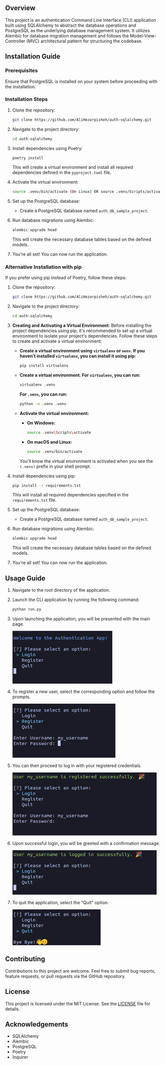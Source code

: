 ## Overview
This project is an authentication Command Line Interface (CLI) application built using SQLAlchemy to abstract the database operations and PostgreSQL as the underlying database management system. It utilizes Alembic for database migration management and follows the Model-View-Controller (MVC) architectural pattern for structuring the codebase.

## Installation Guide

### Prerequisites
Ensure that PostgreSQL is installed on your system before proceeding with the installation.

### Installation Steps
1. Clone the repository:
   ```bash
   git clone https://github.com/AliHezarpisheh/auth-sqlalchemy.git
   ```

2. Navigate to the project directory:
   ```bash
   cd auth-sqlalchemy
   ```

3. Install dependencies using Poetry:
   ```bash
   poetry install
   ```
   This will create a virtual environment and install all required dependencies defined in the `pyproject.toml` file.

4. Activate the virtual environment:
   ```bash
   source .venv/bin/activate (On Linux) OR source .venv/Scripts/activate (On Windows)
   ```

5. Set up the PostgreSQL database:
   - Create a PostgreSQL database named `auth_db_sample_project`.

6. Run database migrations using Alembic:
   ```bash
   alembic upgrade head
   ```
   This will create the necessary database tables based on the defined models.

7. You're all set! You can now run the application.

### Alternative Installation with pip
If you prefer using pip instead of Poetry, follow these steps:

1. Clone the repository:
   ```bash
   git clone https://github.com/AliHezarpisheh/auth-sqlalchemy.git
   ```

2. Navigate to the project directory:
   ```bash
   cd auth-sqlalchemy
   ```

3. **Creating and Activating a Virtual Environment**:
   Before installing the project dependencies using pip, it's recommended to set up a virtual environment to isolate your project's dependencies. Follow these steps to create and activate a virtual environment:

   - **Create a virtual environment using `virtualenv` or `venv`. If you haven't installed `virtualenv`, you can install it using pip:**
     ```bash
     pip install virtualenv
     ```

   - **Create a virtual environment. For `virtualenv`, you can run:**
     ```bash
     virtualenv .venv
     ```
     **For `.venv`, you can run:**
     ```bash
     python -m .venv .venv
     ```

   - **Activate the virtual environment:**
     - **On Windows:**
       ```bash
       source .venv\Scripts\activate
       ```
     - **On macOS and Linux:**
       ```bash
       source .venv/bin/activate
       ```

     You'll know the virtual environment is activated when you see the `(.venv)` prefix in your shell prompt.

4. Install dependencies using pip:
   ```bash
   pip install -r requirements.txt
   ```
   This will install all required dependencies specified in the `requirements.txt` file.

5. Set up the PostgreSQL database:
   - Create a PostgreSQL database named `auth_db_sample_project`.

6. Run database migrations using Alembic:
   ```bash
   alembic upgrade head
   ```
   This will create the necessary database tables based on the defined models.

7. You're all set! You can now run the application.

## Usage Guide

1. Navigate to the root directory of the application.

2. Launch the CLI application by running the following command:
   ```bash
   python run.py
   ```

3. Upon launching the application, you will be presented with the main page.

   ![Main Page](./docs/images/start-page.png)

4. To register a new user, select the corresponding option and follow the prompts.

   ![Register Page](./docs/images/register.png)

5. You can then proceed to log in with your registered credentials.

   ![Login Page](./docs/images/login.png)

6. Upon successful login, you will be greeted with a confirmation message.

   ![Successful Login](./docs/images/successful-login.png)

7. To quit the application, select the "Quit" option.

   ![Quit Option](./docs/images/quit.png)

## Contributing
Contributions to this project are welcome. Feel free to submit bug reports, feature requests, or pull requests via the GitHub repository.

## License
This project is licensed under the MIT License. See the [LICENSE](LICENSE) file for details.

## Acknowledgements
- SQLAlchemy
- Alembic
- PostgreSQL
- Poetry
- Inquirer
